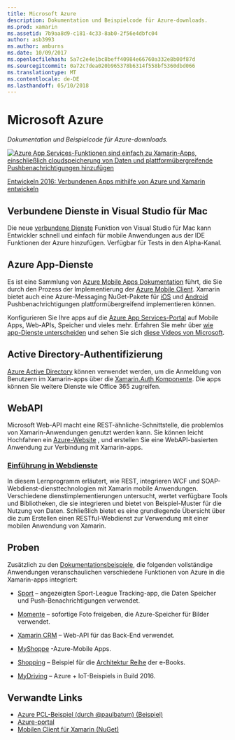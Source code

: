 ```yaml
---
title: Microsoft Azure
description: Dokumentation und Beispielcode für Azure-downloads.
ms.prod: xamarin
ms.assetid: 7b9aa8d9-c181-4c33-8ab0-2f56e4dbfc04
author: asb3993
ms.author: amburns
ms.date: 10/09/2017
ms.openlocfilehash: 5a7c2e4e1bc8beff40984e66760a332e8b00f87d
ms.sourcegitcommit: 0a72c7dea020b965378b6314f558bf5360dbd066
ms.translationtype: MT
ms.contentlocale: de-DE
ms.lasthandoff: 05/10/2018
---
```

# <a name="microsoft-azure"></a>Microsoft Azure

_Dokumentation und Beispielcode für Azure-downloads._

[ ![](images/evolve-mikej-azure-sml.png "Azure App Services-Funktionen sind einfach zu Xamarin-Apps, einschließlich cloudspeicherung von Daten und plattformübergreifende Pushbenachrichtigungen hinzufügen")](https://evolve.xamarin.com/session/56ec886fde91c6253c277bc6)

[Entwickeln 2016: Verbundenen Apps mithilfe von Azure und Xamarin entwickeln](https://evolve.xamarin.com/session/56ec886fde91c6253c277bc6)

## <a name="connected-services-in-visual-studio-for-mac"></a>Verbundene Dienste in Visual Studio für Mac

Die neue [verbundene Dienste](connected-services.md) Funktion von Visual Studio für Mac kann Entwickler schnell und einfach für mobile Anwendungen aus der IDE Funktionen der Azure hinzufügen. Verfügbar für Tests in den Alpha-Kanal.


## <a name="azure-app-services"></a>Azure App-Dienste

Es ist eine Sammlung von [Azure Mobile Apps Dokumentation](~/cross-platform/data-cloud/mobile-apps.md) führt, die Sie durch den Prozess der Implementierung der [Azure Mobile Client](https://www.nuget.org/packages/Microsoft.Azure.Mobile.Client/).
Xamarin bietet auch eine Azure-Messaging NuGet-Pakete für [iOS](https://www.nuget.org/packages/Xamarin.Azure.NotificationHubs.iOS/) und [Android](https://www.nuget.org/packages/Xamarin.Azure.NotificationHubs.Android/) Pushbenachrichtigungen plattformübergreifend implementieren können.

Konfigurieren Sie Ihre apps auf die [Azure App Services-Portal](https://portal.azure.com/) auf Mobile Apps, Web-APIs, Speicher und vieles mehr. Erfahren Sie mehr über [wie app-Dienste unterscheiden](http://azure.microsoft.com/updates/whats-new-with-azure-app-service/) und sehen Sie sich [diese Videos von Microsoft](http://azure.microsoft.com/campaigns/azure-march-announcement/).

## <a name="active-directory-authentication"></a>Active Directory-Authentifizierung

[Azure Active Directory](~/cross-platform/data-cloud/active-directory/index.md) können verwendet werden, um die Anmeldung von Benutzern im Xamarin-apps über die [Xamarin.Auth Komponente](https://www.nuget.org/packages/Xamarin.Auth/).
Die apps können Sie weitere Dienste wie Office 365 zugreifen.

## <a name="webapi"></a>WebAPI

Microsoft Web-API macht eine REST-ähnliche-Schnittstelle, die problemlos von Xamarin-Anwendungen genutzt werden kann.
Sie können leicht Hochfahren ein [Azure-Website](https://trywebsites.azurewebsites.net/) , und erstellen Sie eine WebAPI-basierten Anwendung zur Verbindung mit Xamarin-apps.


###  <a name="introduction-to-web-servicescross-platformdata-cloudweb-servicesindexmd"></a>[Einführung in Webdienste](~/cross-platform/data-cloud/web-services/index.md)

In diesem Lernprogramm erläutert, wie REST, integrieren WCF und SOAP-Webdienst-diensttechnologien mit Xamarin mobile Anwendungen. Verschiedene dienstimplementierungen untersucht, wertet verfügbare Tools und Bibliotheken, die sie integrieren und bietet von Beispiel-Muster für die Nutzung von Daten. Schließlich bietet es eine grundlegende Übersicht über die zum Erstellen einen RESTful-Webdienst zur Verwendung mit einer mobilen Anwendung von Xamarin.

## <a name="samples"></a>Proben

Zusätzlich zu den [Dokumentationsbeispiele](https://github.com/xamarin/mobile-samples/tree/master/Azure), die folgenden vollständige Anwendungen veranschaulichen verschiedene Funktionen von Azure in die Xamarin-apps integriert:

- [Sport](https://github.com/xamarin/Sport) – angezeigten Sport-League Tracking-app, die Daten Speicher und Push-Benachrichtigungen verwendet.
- [Momente](https://github.com/pierceboggan/Moments) – sofortige Foto freigeben, die Azure-Speicher für Bilder verwendet.
- [Xamarin CRM](https://github.com/xamarin/app-crm) – Web-API für das Back-End verwendet.
- [MyShoppe](https://github.com/jamesmontemagno/MyShoppe) -Azure-Mobile Apps.

- [Shopping](https://github.com/dotnet-architecture/eShopOnContainers) – Beispiel für die [Architektur Reihe](https://www.microsoft.com/net/learn/architecture) der e-Books.
- [MyDriving](https://azure.microsoft.com/campaigns/mydriving/) – Azure + IoT-Beispiels in Build 2016.


## <a name="related-links"></a>Verwandte Links

- [Azure PCL-Beispiel (durch @paulbatum) (Beispiel)](https://github.com/paulbatum/mobile-services-xamarin-pcl)
- [Azure-portal](http://azure.microsoft.com/)
- [Mobilen Client für Xamarin (NuGet)](https://www.nuget.org/packages/Microsoft.Azure.Mobile.Client/)
